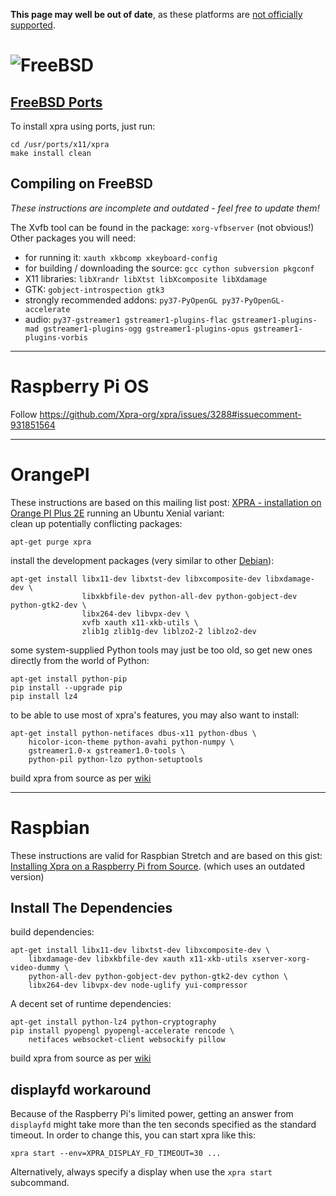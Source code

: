 **This page may well be out of date**, as these platforms are [not officially supported](https://github.com/Xpra-org/xpra/wiki/Platforms).


# ![FreeBSD](../images/icons/freebsd.png)

## [FreeBSD Ports](https://www.freebsd.org/ports/)
To install xpra using ports, just run:
```shell
cd /usr/ports/x11/xpra
make install clean
```

## Compiling on FreeBSD
_These instructions are incomplete and outdated - feel free to update them!_

The Xvfb tool can be found in the package: `xorg-vfbserver` (not obvious!)
Other packages you will need:
* for running it: `xauth xkbcomp xkeyboard-config`
* for building / downloading the source: `gcc cython subversion pkgconf`
* X11 libraries: `libXrandr libXtst libXcomposite libXdamage`
* GTK: `gobject-introspection gtk3`
* strongly recommended addons: `py37-PyOpenGL py37-PyOpenGL-accelerate`
* audio: `py37-gstreamer1 gstreamer1-plugins-flac gstreamer1-plugins-mad gstreamer1-plugins-ogg gstreamer1-plugins-opus gstreamer1-plugins-vorbis`


***

# Raspberry Pi OS

Follow https://github.com/Xpra-org/xpra/issues/3288#issuecomment-931851564


***

# OrangePI
These instructions are based on this mailing list post:
 [XPRA - installation on Orange PI Plus 2E](http://lists.devloop.org.uk/pipermail/shifter-users/2017-August/001999.html) running an Ubuntu Xenial variant:\
clean up potentially conflicting packages:
```shell
apt-get purge xpra
```
install the development packages (very similar to other [Debian](./Debian.md)):
```shell
apt-get install libx11-dev libxtst-dev libxcomposite-dev libxdamage-dev \
                libxkbfile-dev python-all-dev python-gobject-dev python-gtk2-dev \
                libx264-dev libvpx-dev \
                xvfb xauth x11-xkb-utils \
                zlib1g zlib1g-dev liblzo2-2 liblzo2-dev
```
some system-supplied Python tools may just be too old, so get new ones directly from the world of Python:
```shell
apt-get install python-pip
pip install --upgrade pip
pip install lz4
```
to be able to use most of xpra's features, you may also want to install:
```shell
apt-get install python-netifaces dbus-x11 python-dbus \
    hicolor-icon-theme python-avahi python-numpy \
    gstreamer1.0-x gstreamer1.0-tools \
    python-pil python-lzo python-setuptools
```
build xpra from source as per [wiki](./README.md)

***

# Raspbian

These instructions are valid for Raspbian Stretch and are based on this gist: [Installing Xpra on a Raspberry Pi from Source](https://gist.github.com/xaviermerino/5bb83e0b471e67beaea6d5eeb80daf8c). (which uses an outdated version)

## Install The Dependencies
build dependencies:
```shell
apt-get install libx11-dev libxtst-dev libxcomposite-dev \
    libxdamage-dev libxkbfile-dev xauth x11-xkb-utils xserver-xorg-video-dummy \
    python-all-dev python-gobject-dev python-gtk2-dev cython \
    libx264-dev libvpx-dev node-uglify yui-compressor
```
A decent set of runtime dependencies:
```shell
apt-get install python-lz4 python-cryptography
pip install pyopengl pyopengl-accelerate rencode \
    netifaces websocket-client websockify pillow
```
build xpra from source as per [wiki](../Build/README.md)


## displayfd workaround
Because of the Raspberry Pi's limited power, getting an answer from `displayfd` might take more than the ten seconds specified as the standard timeout. In order to change this, you can start xpra like this:
```shell
xpra start --env=XPRA_DISPLAY_FD_TIMEOUT=30 ...
```

Alternatively, always specify a display when use the `xpra start` subcommand.
